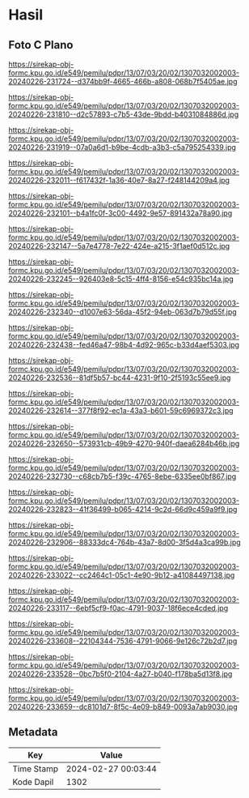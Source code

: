 # Hasil

## Foto C Plano

https://sirekap-obj-formc.kpu.go.id/e549/pemilu/pdpr/13/07/03/20/02/1307032002003-20240226-231724--d374bb9f-4665-466b-a808-068b7f5405ae.jpg

https://sirekap-obj-formc.kpu.go.id/e549/pemilu/pdpr/13/07/03/20/02/1307032002003-20240226-231810--d2c57893-c7b5-43de-9bdd-b4031084886d.jpg

https://sirekap-obj-formc.kpu.go.id/e549/pemilu/pdpr/13/07/03/20/02/1307032002003-20240226-231919--07a0a6d1-b9be-4cdb-a3b3-c5a795254339.jpg

https://sirekap-obj-formc.kpu.go.id/e549/pemilu/pdpr/13/07/03/20/02/1307032002003-20240226-232011--f617432f-1a36-40e7-8a27-f248144209a4.jpg

https://sirekap-obj-formc.kpu.go.id/e549/pemilu/pdpr/13/07/03/20/02/1307032002003-20240226-232101--b4a1fc0f-3c00-4492-9e57-891432a78a90.jpg

https://sirekap-obj-formc.kpu.go.id/e549/pemilu/pdpr/13/07/03/20/02/1307032002003-20240226-232147--5a7e4778-7e22-424e-a215-3f1aef0d512c.jpg

https://sirekap-obj-formc.kpu.go.id/e549/pemilu/pdpr/13/07/03/20/02/1307032002003-20240226-232245--926403e8-5c15-4ff4-8156-e54c935bc14a.jpg

https://sirekap-obj-formc.kpu.go.id/e549/pemilu/pdpr/13/07/03/20/02/1307032002003-20240226-232340--d1007e63-56da-45f2-94eb-063d7b79d55f.jpg

https://sirekap-obj-formc.kpu.go.id/e549/pemilu/pdpr/13/07/03/20/02/1307032002003-20240226-232438--fed46a47-98b4-4d92-965c-b33d4aef5303.jpg

https://sirekap-obj-formc.kpu.go.id/e549/pemilu/pdpr/13/07/03/20/02/1307032002003-20240226-232536--81df5b57-bc44-4231-9f10-2f5193c55ee9.jpg

https://sirekap-obj-formc.kpu.go.id/e549/pemilu/pdpr/13/07/03/20/02/1307032002003-20240226-232614--377f8f92-ec1a-43a3-b601-59c6969372c3.jpg

https://sirekap-obj-formc.kpu.go.id/e549/pemilu/pdpr/13/07/03/20/02/1307032002003-20240226-232650--573931cb-49b9-4270-940f-daea6284b46b.jpg

https://sirekap-obj-formc.kpu.go.id/e549/pemilu/pdpr/13/07/03/20/02/1307032002003-20240226-232730--c68cb7b5-f39c-4765-8ebe-6335ee0bf867.jpg

https://sirekap-obj-formc.kpu.go.id/e549/pemilu/pdpr/13/07/03/20/02/1307032002003-20240226-232823--41f36499-b065-4214-9c2d-66d9c459a9f9.jpg

https://sirekap-obj-formc.kpu.go.id/e549/pemilu/pdpr/13/07/03/20/02/1307032002003-20240226-232906--88333dc4-764b-43a7-8d00-3f5d4a3ca99b.jpg

https://sirekap-obj-formc.kpu.go.id/e549/pemilu/pdpr/13/07/03/20/02/1307032002003-20240226-233022--cc2464c1-05c1-4e90-9b12-a41084497138.jpg

https://sirekap-obj-formc.kpu.go.id/e549/pemilu/pdpr/13/07/03/20/02/1307032002003-20240226-233117--6ebf5cf9-f0ac-4791-9037-18f6ece4cded.jpg

https://sirekap-obj-formc.kpu.go.id/e549/pemilu/pdpr/13/07/03/20/02/1307032002003-20240226-233608--22104344-7536-4791-9066-9e126c72b2d7.jpg

https://sirekap-obj-formc.kpu.go.id/e549/pemilu/pdpr/13/07/03/20/02/1307032002003-20240226-233528--0bc7b5f0-2104-4a27-b040-f178ba5d13f8.jpg

https://sirekap-obj-formc.kpu.go.id/e549/pemilu/pdpr/13/07/03/20/02/1307032002003-20240226-233659--dc8101d7-8f5c-4e09-b849-0093a7ab9030.jpg


## Metadata

| Key        | Value               |
| ---------- | ------------------- |
| Time Stamp | 2024-02-27 00:03:44 |
| Kode Dapil | 1302                |




